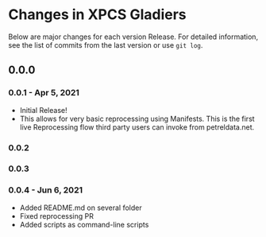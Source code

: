 # Changes in XPCS Gladiers


Below are major changes for each version Release. For detailed information,
see the list of commits from the last version or use `git log`.

## 0.0.0

### 0.0.1 - Apr 5, 2021

- Initial Release!
- This allows for very basic reprocessing using Manifests. This is the first live
Reprocessing flow third party users can invoke from petreldata.net.

### 0.0.2

### 0.0.3

### 0.0.4 - Jun 6, 2021

- Added README.md on several folder
- Fixed reprocessing PR
- Added scripts as command-line scripts